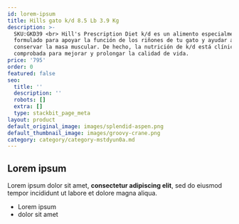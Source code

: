 ```yaml
---
id: lorem-ipsum
title: Hills gato k/d 8.5 Lb 3.9 Kg
description: >-
  SKU:GKD39 <br> Hill's Prescription Diet k/d es un alimento especialmente
  formulado para apoyar la función de los riñones de tu gato y ayudar a
  conservar la masa muscular. De hecho, la nutrición de k/d está clínicamente
  comprobada para mejorar y prolongar la calidad de vida. 
price: '795'
order: 0
featured: false
seo:
  title: ''
  description: ''
  robots: []
  extra: []
  type: stackbit_page_meta
layout: product
default_original_image: images/splendid-aspen.png
default_thumbnail_image: images/groovy-crane.png
category: category/category-mstdyun0a.md
---
```

## Lorem ipsum

Lorem ipsum dolor sit amet, **consectetur adipiscing elit**, sed do eiusmod tempor incididunt ut labore et dolore magna aliqua.

- Lorem ipsum
- dolor sit amet